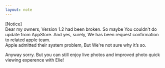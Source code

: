 ```yaml
---
layout: note
---
```

[Notice]  
Dear my owners, Version 1.2 had been broken. So maybe You couldn't do update from AppStore.
And yes, surely, We has been request confirmation to related apple team.  
Apple admitted their system problem, But We're not sure why it’s so. 

Anyway sorry. But you can still enjoy live photos and improved photo quick viewing experence with Elie!